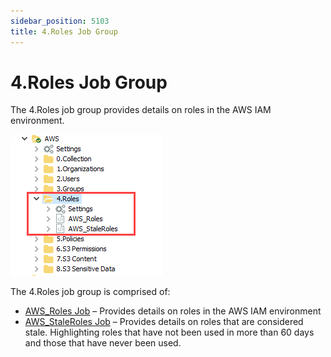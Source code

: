 ```yaml
---
sidebar_position: 5103
title: 4.Roles Job Group
---
```


# 4.Roles Job Group

The 4.Roles job group provides details on roles in the AWS IAM environment.

![4.Roles Job Group in the Jobs Tree](../../../../../../../static/images/AccessAnalyzer_12.0/Content/Resources/Images/EnterpriseAuditor/Solutions/AWS/Roles/JobsTree.png "4.Roles Job Group in the Jobs Tree")

The 4.Roles job group is comprised of:

* [AWS\_Roles Job](AWS_Roles "AWS_Roles Job") – Provides details on roles in the AWS IAM environment
* [AWS\_StaleRoles Job](AWS_StaleRoles "AWS_StaleRoles Job") – Provides details on roles that are considered stale. Highlighting roles that have not been used in more than 60 days and those that have never been used.